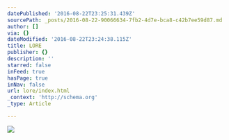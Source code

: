 ```yaml
---
datePublished: '2016-08-22T23:25:31.439Z'
sourcePath: _posts/2016-08-22-90066634-7fb2-4d7e-bca8-c42b7ee59d87.md
author: []
via: {}
dateModified: '2016-08-22T23:24:38.115Z'
title: LORE
publisher: {}
description: ''
starred: false
inFeed: true
hasPage: true
inNav: false
url: lore/index.html
_context: 'http://schema.org'
_type: Article

---
```

![](https://the-grid-user-content.s3-us-west-2.amazonaws.com/7bbbaddf-4d4c-435a-b267-b96474c96685.jpg)